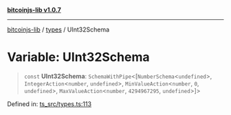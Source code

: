 [**bitcoinjs-lib v1.0.7**](../../../README.md)

***

[bitcoinjs-lib](../../../README.md) / [types](../README.md) / UInt32Schema

# Variable: UInt32Schema

> `const` **UInt32Schema**: `SchemaWithPipe`\<\[`NumberSchema`\<`undefined`\>, `IntegerAction`\<`number`, `undefined`\>, `MinValueAction`\<`number`, `0`, `undefined`\>, `MaxValueAction`\<`number`, `4294967295`, `undefined`\>\]\>

Defined in: [ts\_src/types.ts:113](https://github.com/sCrypt-Inc/bitcoinjs-lib/blob/e3b2d1c4c35cd925f8b17063dc9eb0300cab46a2/ts_src/types.ts#L113)
